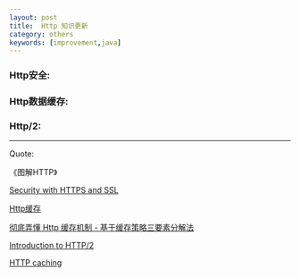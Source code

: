 ```yaml
---
layout: post
title:  Http 知识更新
category: others
keywords: [improvement,java]
---
```


###  Http安全:




###  Http数据缓存:   



###  Http/2:




---

Quote:

《图解HTTP》

[Security with HTTPS and SSL](https://developer.android.com/training/articles/security-ssl.html)

[Http缓存](https://developers.google.com/web/fundamentals/performance/optimizing-content-efficiency/http-caching?hl=zh-cn)

[彻底弄懂 Http 缓存机制 - 基于缓存策略三要素分解法](http://mp.weixin.qq.com/s/qOMO0LIdA47j3RjhbCWUEQ)

[Introduction to HTTP/2](https://developers.google.com/web/fundamentals/performance/http2/?hl=zh-cn)


[HTTP caching](https://developer.mozilla.org/en-US/docs/Web/HTTP/Caching)
